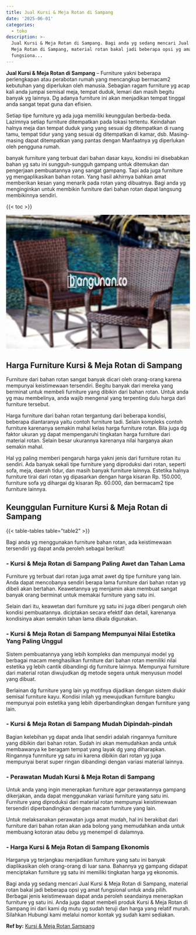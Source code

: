 ```yaml
---
title: Jual Kursi & Meja Rotan di Sampang
date: '2025-06-01'
categories:
  - toko
description: >-
  Jual Kursi & Meja Rotan di Sampang. Bagi anda yg sedang mencari Jual Kursi &
  Meja Rotan di Sampang, material rotan bakal jadi beberapa opsi yg amat
  fungsiona...
---
```


**Jual Kursi & Meja Rotan di Sampang** – Furniture yakni beberapa perlengkapan atau perabotan rumah yang mencangkup bermacam2 kebutuhan yang diperlukan oleh manusia. Sebagian ragam furniture yg acap kali anda jumpai semisal meja, tempat duduk, lemari dan masih begitu banyak yg lainnya. Dg adanya furniture ini akan menjadikan tempat tinggal anda sangat tepat guna dan efisien.

Setiap tipe furniture yg ada juga memiliki keunggulan berbeda-beda. Lazimnya setiap furniture ditempatkan pada lokasi tertentu. Keindahan halnya meja dan tempat duduk yang yang sesuai dg ditempatkan di ruang tamu, tempat tidur yang yang sesuai dg ditempatkan di kamar, dsb. Masing-masing dapat ditempatkan yang pantas dengan Manfaatnya yg diperlukan oleh pengguna rumah.

banyak furniture yang terbuat dari bahan dasar kayu, kondisi ini disebabkan bahan yg satu ini sungguh-sungguh gampang untuk ditemukan dan pengerjaan pembuatannya yang sangat gampang. Tapi ada juga furniture yg mengaplikasikan bahan rotan. Yang hasil akhirnya bahkan amat memberikan kesan yang menarik pada rotan yang dibuatnya. Bagi anda yg menginginkan untuk membikin furniture dari bahan rotan dapat langsung membikinnya sendiri.

{{< toc >}}

![Jual Kursi & Meja Rotan di Sampang](/images/kursi-meja-rotan-murah43.png)

## Harga Furniture Kursi & Meja Rotan di Sampang

Furniture dari bahan rotan sangat banyak dicari oleh orang-orang karena mempunyai keistimewaan tersendiri. Begitu banyak dari mereka yang berminat untuk membeli furniture yang dibikin dari bahan rotan. Untuk anda yg mau membelinya, anda wajib mengenal yang terpenting dulu harga dari furniture tersebut.

Harga furniture dari bahan rotan tergantung dari beberapa kondisi, beberapa diantaranya yaitu contoh furniture tadi. Selain kompleks contoh furniture karenanya semakin mahal kelas harga furniture rotan. Bila juga dg faktor ukuran yg dapat mempengaruhi tingkatan harga furniture dari material rotan. Selain besar ukurannya karenanya nilai harganya akan semakin mahal.

Hal yg paling memberi pengaruh harga yakni jenis dari furniture rotan itu sendiri. Ada banyak sekali tipe furniture yang diproduksi dari rotan, seperti sofa, meja, daerah tidur, dan masih banyak furniture lainnya. Estetika halnya furniture tirai dari rotan yg dipasarkan dengan harga kisaran Rp. 150.000, furniture sofa yg dihargai dg kisaran Rp. 60.000, dan bermacam2 tipe furniture lainnya.

## Keunggulan Furniture Kursi & Meja Rotan di Sampang

{{< table-tables table="table2" >}}

Bagi anda yg menggunakan furniture bahan rotan, ada keistimewaan tersendiri yg dapat anda peroleh sebagai berikut!

### \- Kursi & Meja Rotan di Sampang Paling Awet dan Tahan Lama

Furniture yg terbuat dari rotan juga amat awet dg tipe furniture yang lain. Anda dapat mencobanya sendiri berapa lama furniture dari bahan rotan yg dibeli akan bertahan. Keawetannya yg menjamin akan membuat sangat banyak orang berminat untuk memakai furniture yang satu ini.

Selain dari itu, keawetan dari furniture yg satu ini juga diberi pengaruh oleh kondisi pembuatannya. diciptakan secara efektif dan detail, karenanya kondisinya akan semakin tahan lama dikala digunakan.

### \- Kursi & Meja Rotan di Sampang Mempunyai Nilai Estetika Yang Paling Unggul

Sistem pembuatannya yang lebih kompleks dan mempunyai model yg berbagai macam menghasilkan furniture dari bahan rotan memiliki nilai estetika yg lebih cantik dibandingi dg furniture lainnya. Mempunyai furniture dari material rotan diwujudkan dg metode segera untuk menyusun model yang dibuat.

Berlainan dg furniture yang lain yg motifnya dijadikan dengan sistem diukir semisal furniture kayu. Kondisi inilah yg mewujudkan furniture bangku mempunyai poin estetika yang lebih diperbandingkan dengan furniture yang lain.

### \- Kursi & Meja Rotan di Sampang Mudah Dipindah-pindah

Bagian kelebihan yg dapat anda lihat sendiri adalah ringannya furniture yang dibikin dari bahan rotan. Sudah ini akan memudahkan anda untuk membawanya ke beragam tempat yang layak dg yang diharapkan. Ringannya funrniture yg satu ini karena dibikin dari rotan yg juga mempunyai berat super ringan dibandingi dengan variasi material lainnya.

### \- Perawatan Mudah Kursi & Meja Rotan di Sampang

Untuk anda yang ingin menerapkan furniture agar perawatannya gampang dikerjakan, anda dapat menggunakan variasi furniture yang satu ini. Furniture yang diproduksi dari material rotan mempunyai keistimewaan tersendiri diperbandingkan dengan macam furniture yang lain.

Untuk melaksanakan perawatan juga amat mudah, hal ini berakibat dari furniture dari bahan rotan akan ada bolong yang memudahkan anda untuk membuang kotoran atau debu yg menempel di dalamnya.

### \- Harga Kursi & Meja Rotan di Sampang Ekonomis

Harganya yg terjangkau menjadikan furniture yang satu ini banyak diaplikasikan oleh orang-orang di luar sana. Bahannya yg gampang didapat menciptakan furniture yg satu ini memiliki tingkatan harga yg ekonomis.

Bagi anda yg sedang mencari Jual Kursi & Meja Rotan di Sampang, material rotan bakal jadi beberapa opsi yg amat fungsional untuk anda pilih. Berbagai jenis keistimewaan dapat anda peroleh seandainya menerapkan furniture yg satu ini. Anda juga dapat membeli produk Kursi & Meja Rotan di Sampang ini dari kami dg mutu yg sudah teruji dan harga yang relatif murah. Silahkan Hubungi kami melalui nomor kontak yg sudah kami sediakan.

**Ref by:** [Kursi & Meja Rotan Sampang](https://id.wikipedia.org/wiki/Kursi)

